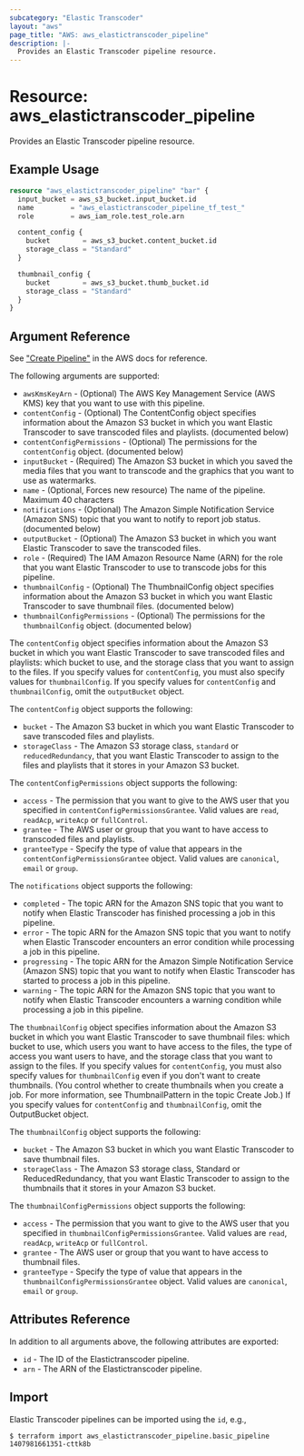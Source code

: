 ```yaml
---
subcategory: "Elastic Transcoder"
layout: "aws"
page_title: "AWS: aws_elastictranscoder_pipeline"
description: |-
  Provides an Elastic Transcoder pipeline resource.
---
```


# Resource: aws_elastictranscoder_pipeline

Provides an Elastic Transcoder pipeline resource.

## Example Usage

```terraform
resource "aws_elastictranscoder_pipeline" "bar" {
  input_bucket = aws_s3_bucket.input_bucket.id
  name         = "aws_elastictranscoder_pipeline_tf_test_"
  role         = aws_iam_role.test_role.arn

  content_config {
    bucket        = aws_s3_bucket.content_bucket.id
    storage_class = "Standard"
  }

  thumbnail_config {
    bucket        = aws_s3_bucket.thumb_bucket.id
    storage_class = "Standard"
  }
}
```

## Argument Reference

See ["Create Pipeline"](http://docs.aws.amazon.com/elastictranscoder/latest/developerguide/create-pipeline.html) in the AWS docs for reference.

The following arguments are supported:

* `awsKmsKeyArn` - (Optional) The AWS Key Management Service (AWS KMS) key that you want to use with this pipeline.
* `contentConfig` - (Optional) The ContentConfig object specifies information about the Amazon S3 bucket in which you want Elastic Transcoder to save transcoded files and playlists. (documented below)
* `contentConfigPermissions` - (Optional) The permissions for the `contentConfig` object. (documented below)
* `inputBucket` - (Required) The Amazon S3 bucket in which you saved the media files that you want to transcode and the graphics that you want to use as watermarks.
* `name` - (Optional, Forces new resource) The name of the pipeline. Maximum 40 characters
* `notifications` - (Optional) The Amazon Simple Notification Service (Amazon SNS) topic that you want to notify to report job status. (documented below)
* `outputBucket` - (Optional) The Amazon S3 bucket in which you want Elastic Transcoder to save the transcoded files.
* `role` - (Required) The IAM Amazon Resource Name (ARN) for the role that you want Elastic Transcoder to use to transcode jobs for this pipeline.
* `thumbnailConfig` - (Optional) The ThumbnailConfig object specifies information about the Amazon S3 bucket in which you want Elastic Transcoder to save thumbnail files. (documented below)
* `thumbnailConfigPermissions` - (Optional) The permissions for the `thumbnailConfig` object. (documented below)

The `contentConfig` object specifies information about the Amazon S3 bucket in
which you want Elastic Transcoder to save transcoded files and playlists: which
bucket to use, and the storage class that you want to assign to the files. If
you specify values for `contentConfig`, you must also specify values for
`thumbnailConfig`. If you specify values for `contentConfig` and
`thumbnailConfig`, omit the `outputBucket` object.

The `contentConfig` object supports the following:

* `bucket` - The Amazon S3 bucket in which you want Elastic Transcoder to save transcoded files and playlists.
* `storageClass` - The Amazon S3 storage class, `standard` or `reducedRedundancy`, that you want Elastic Transcoder to assign to the files and playlists that it stores in your Amazon S3 bucket.

The `contentConfigPermissions` object supports the following:

* `access` - The permission that you want to give to the AWS user that you specified in `contentConfigPermissionsGrantee`. Valid values are `read`, `readAcp`, `writeAcp` or `fullControl`.
* `grantee` - The AWS user or group that you want to have access to transcoded files and playlists.
* `granteeType` - Specify the type of value that appears in the `contentConfigPermissionsGrantee` object. Valid values are `canonical`, `email` or `group`.

The `notifications` object supports the following:

* `completed` - The topic ARN for the Amazon SNS topic that you want to notify when Elastic Transcoder has finished processing a job in this pipeline.
* `error` - The topic ARN for the Amazon SNS topic that you want to notify when Elastic Transcoder encounters an error condition while processing a job in this pipeline.
* `progressing` - The topic ARN for the Amazon Simple Notification Service (Amazon SNS) topic that you want to notify when Elastic Transcoder has started to process a job in this pipeline.
* `warning` - The topic ARN for the Amazon SNS topic that you want to notify when Elastic Transcoder encounters a warning condition while processing a job in this pipeline.

The `thumbnailConfig` object specifies information about the Amazon S3 bucket in
which you want Elastic Transcoder to save thumbnail files: which bucket to use,
which users you want to have access to the files, the type of access you want
users to have, and the storage class that you want to assign to the files. If
you specify values for `contentConfig`, you must also specify values for
`thumbnailConfig` even if you don't want to create thumbnails. (You control
whether to create thumbnails when you create a job. For more information, see
ThumbnailPattern in the topic Create Job.) If you specify values for
`contentConfig` and `thumbnailConfig`, omit the OutputBucket object.

The `thumbnailConfig` object supports the following:

* `bucket` - The Amazon S3 bucket in which you want Elastic Transcoder to save thumbnail files.
* `storageClass` - The Amazon S3 storage class, Standard or ReducedRedundancy, that you want Elastic Transcoder to assign to the thumbnails that it stores in your Amazon S3 bucket.

The `thumbnailConfigPermissions` object supports the following:

* `access` - The permission that you want to give to the AWS user that you specified in `thumbnailConfigPermissionsGrantee`. Valid values are `read`, `readAcp`, `writeAcp` or `fullControl`.
* `grantee` - The AWS user or group that you want to have access to thumbnail files.
* `granteeType` - Specify the type of value that appears in the `thumbnailConfigPermissionsGrantee` object. Valid values are `canonical`, `email` or `group`.

## Attributes Reference

In addition to all arguments above, the following attributes are exported:

* `id` - The ID of the Elastictranscoder pipeline.
* `arn` - The ARN of the Elastictranscoder pipeline.

## Import

Elastic Transcoder pipelines can be imported using the `id`, e.g.,

```
$ terraform import aws_elastictranscoder_pipeline.basic_pipeline 1407981661351-cttk8b
```

<!-- cache-key: cdktf-0.17.0-pre.15 input-18b6399874f2a207633a3ffae5167297c35a99a0ed4233ca9143d5857d7ed646 -->